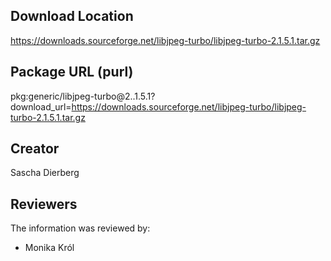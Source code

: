 ## Download Location

https://downloads.sourceforge.net/libjpeg-turbo/libjpeg-turbo-2.1.5.1.tar.gz

## Package URL (purl)

pkg:generic/libjpeg-turbo@2..1.5.1?download_url=https://downloads.sourceforge.net/libjpeg-turbo/libjpeg-turbo-2.1.5.1.tar.gz

## Creator

Sascha Dierberg

## Reviewers

The information was reviewed by:

* Monika Król